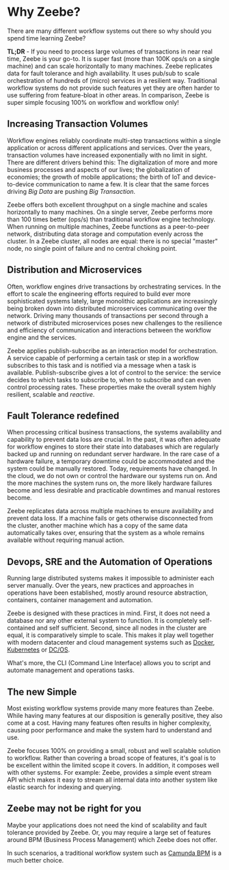 # Why Zeebe? 

There are many different workflow systems out there so why should you spend time learning Zeebe?

**TL;DR** - If you need to process large volumes of transactions in near real time, Zeebe is your go-to. It is super fast (more than 100K ops/s on a single machine) and can scale horizontally to many machines. Zeebe replicates data for fault tolerance and high availability. It uses pub/sub to scale orchestration of hundreds of (micro) services in a resilient way. Traditional workflow systems do not provide such features yet they are often harder to use suffering from feature-bloat in other areas. In comparison, Zeebe is super simple focusing 100% on workflow and workflow only!

## Increasing Transaction Volumes

Workflow engines reliably coordinate multi-step transactions within a single application or across different applications and services. Over the years, transaction volumes have increased exponentially with no limit in sight. There are different drivers behind this: The digitalization of more and more business processes and aspects of our lives; the globalization of economies; the growth of mobile applications; the birth of IoT and device-to-device communication to name a few. It is clear that the same forces driving _Big Data_ are pushing _Big Transaction_.

Zeebe offers both excellent throughput on a single machine and scales horizontally to many machines. On a single server, Zeebe performs more than 100 times better (ops/s) than traditional workflow engine technology. When running on multiple machines, Zeebe functions as a peer-to-peer network, distributing data storage and computation evenly across the cluster. In a Zeebe cluster, all nodes are equal: there is no special "master" node, no single point of failure and no central choking point.

## Distribution and Microservices  

Often, workflow engines drive transactions by orchestrating services. In the effort to scale the engineering efforts required to build ever more sophisticated systems lately, large monolithic applications are increasingly being broken down into distributed microservices communicating over the network. Driving many thousands of transactions per second through a network of distributed microservices poses new challenges to the resilience and efficiency of communication and interactions between the workflow engine and the services.

Zeebe applies publish-subscribe as an interaction model for orchestration. A service capable of performing a certain task or step in a workflow subscribes to this task and is notified via a message when a task is available. Publish-subscribe gives a lot of control to the service: the service decides to which tasks to subscribe to, when to subscribe and can even control processing rates. These properties make the overall system highly resilient, scalable and _reactive_.

## Fault Tolerance redefined

When processing critical business transactions, the systems availability and capability to prevent data loss are crucial. In the past, it was often adequate for workflow engines to store their state into databases which are regularly backed up and running on redundant server hardware. In the rare case of a hardware failure, a temporary downtime could be accommodated and the system could be manually restored. Today, requirements have changed. In the cloud, we do not own or control the hardware our systems run on. And the more machines the system runs on, the more likely hardware failures become and less desirable and practicable downtimes and manual restores become.

Zeebe replicates data across multiple machines to ensure availability and prevent data loss. If a machine fails or gets otherwise disconnected from the cluster, another machine which has a copy of the same data automatically takes over, ensuring that the system as a whole remains available without requiring manual action.

## Devops, SRE and the Automation of Operations

Running large distributed systems makes it impossible to administer each server manually. Over the years, new practices and approaches in operations have been established, mostly around resource abstraction, containers, container management and automation.

Zeebe is designed with these practices in mind. First, it does not need a database nor any other external system to function. It is completely self-contained and self sufficient. Second, since all nodes in the cluster are equal, it is comparatively simple to scale. This makes it  play well together with modern datacenter and cloud management systems such as [Docker](https://www.docker.com/), [Kubernetes](https://kubernetes.io/) or [DC/OS](https://dcos.io/).

What's more, the CLI (Command Line Interface) allows you to script and automate management and operations tasks.

## The new Simple

Most existing workflow systems provide many more features than Zeebe. While having many features at our disposition is generally positive, they also come at a cost. Having many features often results in higher complexity, causing poor performance and make the system hard to understand and use.

Zeebe focuses 100% on providing a small, robust and well scalable solution to workflow. Rather than covering a broad scope of features, it's goal is to be excellent within the limited scope it covers. In addition, it composes well with other systems. For example: Zeebe, provides a simple event stream API which makes it easy to stream all internal data into another system like elastic search for indexing and querying.

## Zeebe may not be right for you

Maybe your applications does not need the kind of scalability and fault tolerance provided by Zeebe. Or, you may require a large set of features around BPM (Business Process Management) which Zeebe does not offer.

In such scenarios, a traditional workflow system such as [Camunda BPM](https://camunda.org) is a much better choice.
